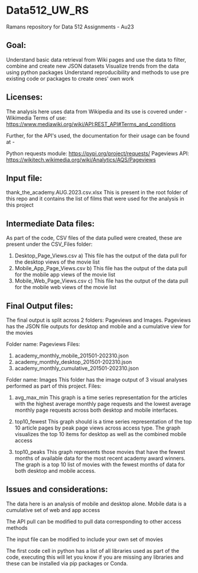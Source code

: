 # Data512_UW_RS
Ramans repository for Data 512 Assignments - Au23

## Goal:
Understand basic data retrieval from Wiki pages and use the data to filter, combine and create new JSON datasets
Visualize trends from the data using python packages
Understand reproducibility and methods to use pre existing code or packages to create ones' own work

## Licenses:
The analysis here uses data from Wikipedia and its use is covered under - 
Wikimedia Terms of use: https://www.mediawiki.org/wiki/API:REST_API#Terms_and_conditions

Further, for the API's used, the documentation for their usage can be found at - 

Python requests module: https://pypi.org/project/requests/
Pageviews API: https://wikitech.wikimedia.org/wiki/Analytics/AQS/Pageviews

## Input file:
thank_the_academy.AUG.2023.csv.xlsx 
This is present in the root folder of this repo and it contains the list of films that were used for the analysis in this project

## Intermediate Data files:

As part of the code, CSV files of the data pulled were created, these are present under the CSV_Files folder: 
1) Desktop_Page_Views.csv
   a) This file has the output of the data pull for the desktop views of the movie list
3) Mobile_App_Page_Views.csv
   b) This file has the output of the data pull for the mobile app views of the movie list
5) Mobile_Web_Page_Views.csv 
   c) This file has the output of the data pull for the mobile web views of the movie list

## Final Output files:
The final output is split across 2 folders: Pageviews and Images. Pageviews has the JSON file outputs for desktop and mobile and a cumulative view for the movies

Folder name: Pageviews
Files: 

1) academy_monthly_mobile_201501-202310.json
2) academy_monthly_desktop_201501-202310.json
3) academy_monthly_cumulative_201501-202310.json

Folder name: Images
This folder has the image output of 3 visual analyses performed as part of this project.
Files: 

1) avg_max_min
This graph is a time series representation for the articles with the highest average monthly page requests and the lowest average monthly page requests across both desktop and mobile interfaces.

2) top10_fewest
This graph should is a time series representation of the top 10 article pages by peak page views across access type. 
The graph visualizes the top 10 items for desktop as well as the combined mobile access

3) top10_peaks 
This graph represents those movies that have the fewest months of available data for the most recent academy award winners.
The graph is a top 10 list of movies with the fewest months of data for both desktop and mobile access.

## Issues and considerations:

The data here is an analysis of mobile and desktop alone. 
Mobile data is a cumulative set of web and app access

The API pull can be modified to pull data corresponding to other access methods

The input file can be modified to include your own set of movies

The first code cell in python has a list of all libraries used as part of the code, executing this will let you know if you are missing any libraries and these can be installed via pip packages or Conda. 

